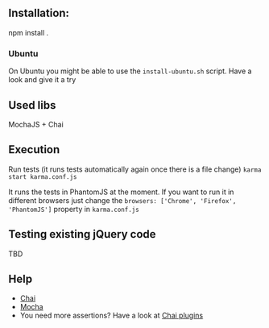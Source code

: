 ## Installation:

npm install .

### Ubuntu
On Ubuntu you might be able to use the `install-ubuntu.sh` script. Have a look and give it a try

## Used libs
MochaJS + Chai

## Execution

Run tests (it runs tests automatically again once there is a file change)
`karma start karma.conf.js`

It runs the tests in PhantomJS at the moment. If you want to run it in different browsers
just change the `browsers: ['Chrome', 'Firefox', 'PhantomJS']` property in `karma.conf.js`

## Testing existing jQuery code

TBD

## Help

* [Chai](http://chaijs.com/guide/styles/)
* [Mocha](http://visionmedia.github.io/mocha/)
* You need more assertions? Have a look at [Chai plugins](http://chaijs.com/plugins)
